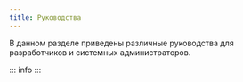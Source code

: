 ```yaml
---
title: Руководства
---
```


<script setup>
import UserFormLink from '../../components/UserFormLink.vue';
</script>

В данном разделе приведены различные руководства для разработчиков и системных администраторов.

::: info
<UserFormLink/>
:::